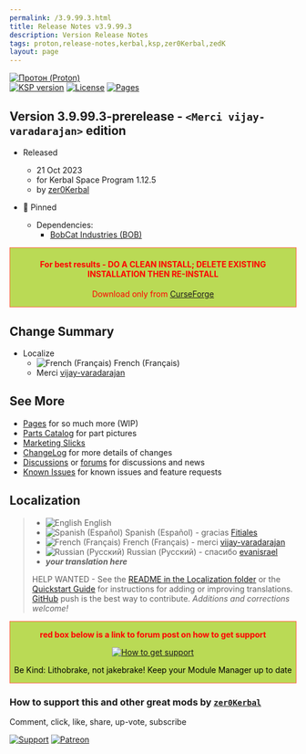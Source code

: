 ```yaml
---
permalink: /3.9.99.3.html
title: Release Notes v3.9.99.3
description: Version Release Notes
tags: proton,release-notes,kerbal,ksp,zer0Kerbal,zedK
layout: page
---
```

<!-- ReleaseLayout.md v3.9.99.3
Протон (Proton)
created: 06 Nov 2014
updated: 21 Oct 2023

TEMPLATE: ReleaseLayout.md v1.3.7.0
created: 11 Aug 2018
updated: 29 May 2023 -->
[![Протон (Proton)][SHD:mod]][CURSFG:url]  
[![KSP version][KSP:shd]][KSP:url] [![License][LIC:shd]][LIC:url] [![Pages][SHD:pgs]][pages]

## Version 3.9.99.3-prerelease - `<Merci vijay-varadarajan>` edition

* Released
  * 21 Oct 2023
  * for Kerbal Space Program 1.12.5
  * by [zer0Kerbal](https://github.com/zer0Kerbal)

* 📌 Pinned
  * Dependencies:
    * [BobCat Industries (BOB)](https://www.curseforge.com/kerbal/ksp-mods/BobCatInd)

<div style="border:0.5px solid Tomato; background-color: #bada55; color: #FF0000; text-align:center"><h4><b>For best results - DO A CLEAN INSTALL; DELETE EXISTING INSTALLATION THEN RE-INSTALL</b></h4><p>Download only from <a href="https://www.curseforge.com/kerbal/ksp-mods/Proton/files">CurseForge</a></p></div>

## Change Summary

* Localize
  * ![French (Français)](https://raw.githubusercontent.com/zer0Kerbal/zer0Kerbal/zed'K/img/FR.png) French (Français)
  * Merci [vijay-varadarajan](https://github.com/vijay-varadarajan)

## See More

* [Pages][pages] for so much more (WIP)
* [Parts Catalog][parts] for part pictures
* [Marketing Slicks][markt]
* [ChangeLog][chlog] for more details of changes
* [Discussions][discu] or [forums][forum] for discussions and news
* [Known Issues][issue] for known issues and feature requests

## Localization

>* ![English](https://raw.githubusercontent.com/zer0Kerbal/zer0Kerbal/zed'K/img/EN.png) English
>* ![Spanish (Español)](https://raw.githubusercontent.com/zer0Kerbal/zer0Kerbal/zed'K/img/ES.png) Spanish (Español) - gracias [Fitiales](https://github.com/Fitiales)
>* ![French (Français)](https://raw.githubusercontent.com/zer0Kerbal/zer0Kerbal/zed'K/img/FR.png) French (Français) - merci [vijay-varadarajan](https://github.com/vijay-varadarajan)
>* ![Russian (Русский)](https://raw.githubusercontent.com/zer0Kerbal/zer0Kerbal/zed'K/img/RU.png) Russian (Русский) - спасибо [evanisrael](https://github.com/evanisrael)
>* ***your translation here***
>
> HELP WANTED - See the [README in the Localization folder][lreadme] or the [Quickstart Guide][qstart] for instructions for adding or improving translations. [GitHub][GitHub:url] push is the best way to contribute. *Additions and corrections welcome!*

<div style="border:0.5px solid Tomato; background-color: #BADA55; color: #FF0000; text-align:center">
  <p><b>red box below is a link to forum post on how to get support</b></p>
  <a href="https://forum.kerbalspaceprogram.com/index.php?/topic/83212-*">
    <p><img src="https://i.postimg.cc/vHP6zmrw/image.png" alt="How to get support"></p></a>
  <p style="color: #000000;">Be Kind: Lithobrake, not jakebrake! Keep your Module Manager up to date</p>
</div>

### How to support this and other great mods by [`zer0Kerbal`][zer0Kerbal]

Comment, click, like, share, up-vote, subscribe

[![Support][PAYPAL:img]][PAYPAL:url] [![Patreon][PATREON:img]][PATREON:url]

<!-- links -->
[chlog]: https://raw.githubusercontent.com/zer0Kerbal/Proton/master/changelog.md "Changelog"
[discu]: https://github.com/zer0Kerbal/Proton/discussions/ "Discussions"
[forum]: https://forum.kerbalspaceprogram.com/index.php?/topic/216980-*/ "Proton"
[issue]: https://github.com/zer0Kerbal/Proton/issues/ "Issue Tracker"
[markt]: https://zer0kerbal.github.io/Proton/Marketing "Marketing Slicks"
[pages]: https://zer0kerbal.github.io/Proton/ "GitHub Pages"
[parts]: https://zer0kerbal.github.io/Proton/PartsCatalog "Parts Catalog"

<!-- shields -->
[SHD:mod]: https://img.shields.io/badge/Протон%20(Proton)%20-v3.9.99.3--prerelease-BADA55.svg?style=plastic&labelColor=darkgreen/ "3.9.99.3-prerelease"
[SHD:pgs]: https://img.shields.io/badge/GitHub-Pages-white?style=plastic&labelColor=9cf&logoColor=181717&logo=github/ "GitHub IO"

[CURSFG:url]: https://www.curseforge.com/kerbal/ksp-mods/Proton "CurseForge"
[GITHUB:url]: https://github.com/zer0Kerbal/Proton/ "GitHub"

[KSP:url]: http://kerbalspaceprogram.com/ "Kerbal Space Program"
[KSP:shd]: https://img.shields.io/badge/KSP-1.12.5-blue.svg?style=plastic&labelColor=black/ "Kerbal Space Program"

<!--- license -->
[LIC:url]: https://creativecommons.org/licenses/by-nd/4.0/ "CC BY-ND 4.0+ARR"
[LIC:shd]: https://img.shields.io/badge/License-CC%20BY--ND%204.0+ARR-ef9421?labelColor=black&style=plastic&logoColor=ef9421&logo=creativecommons "CC BY-NC-SA 4.0+ARR"

[PAYPAL:img]: https://img.shields.io/badge/Buy%20me%20some%20-LFO-BADA55?style=for-the-badge&logo=paypal&labelColor=FFDD00 "PayPal"
[PAYPAL:url]: https://www.paypal.com/donate?hosted_button_id=DC22YHMEJREKL "PayPal"
[PATREON:img]: https://img.shields.io/badge/Patreon%20-Patreonize-FF424D?style=for-the-badge&logo=patreon "Patreon"
[PATREON:url]: https://www.patreon.com/zer0Kerbal/membership "Patreon"

[lreadme]: https://github.com/zer0Kerbal/zer0Kerbal/blob/master/Localization/readme.md "Localization Readme"
[qstart]: https://github.com/zer0Kerbal/zer0Kerbal/blob/master/Localization/quickstart.md "Quickstart"
[EN]: https://raw.githubusercontent.com/zer0Kerbal/zer0Kerbal/master/img/EN.png "English"
[ES]: https://raw.githubusercontent.com/zer0Kerbal/zer0Kerbal/master/img/ES.png "Español"

[zer0Kerbal]: https://forum.kerbalspaceprogram.com/index.php?/profile/190933-*/ "zer0Kerbal"

<!-- THIS FILE: CC BY-ND 4.0 by zer0Kerbal -->